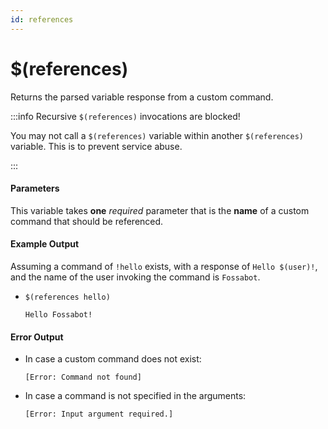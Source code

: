 ```yaml
---
id: references
---
```


# $(references)

Returns the parsed variable response from a custom command.

:::info Recursive `$(references)` invocations are blocked!

You may not call a `$(references)` variable within another `$(references)` variable. This is to prevent service abuse.

:::

#### Parameters

This variable takes **one** *required* parameter that is the **name** of a custom command that should be referenced.

#### Example Output

Assuming a command of `!hello` exists, with a response of `Hello $(user)!`, and the name of the user invoking the command is `Fossabot`.

* `$(references hello)`

    ```
    Hello Fossabot!
    ```

#### Error Output

* In case a custom command does not exist:

    ```
    [Error: Command not found]
    ```

* In case a command is not specified in the arguments:

    ```
    [Error: Input argument required.]
    ```
